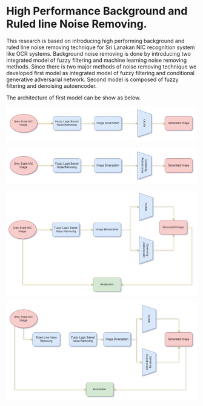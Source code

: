 # High Performance Background and Ruled line Noise Removing.

This research is based on introducing high performing background and ruled line noise removing technique for Sri Lanakan NIC recognition system like OCR systems. Background noise removing is done by introducing two integrated model of fuzzy filtering and machine learning noise removing methods. Since there is two major methods of noise removing technique we developed first model as integrated model of fuzzy filtering and conditional generative adversarial network. Second model  is composed of fuzzy filtering and denoising autoencoder.

The architecture of first model can be show as below.

![This is an image](images/Model_1.jpg)

![This is an image](images/Model_2.jpg)

![This is an image](images/overall_background_noise_removing.jpg)

![This is an image](images/overall.jpg)
